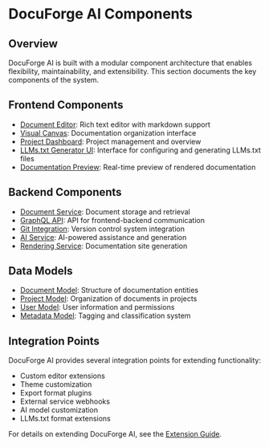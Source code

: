 # DocuForge AI Components

## Overview

DocuForge AI is built with a modular component architecture that enables flexibility, maintainability, and extensibility. This section documents the key components of the system.

## Frontend Components

- [Document Editor](./document-editor.md): Rich text editor with markdown support
- [Visual Canvas](./visual-canvas.md): Documentation organization interface
- [Project Dashboard](./project-dashboard.md): Project management and overview
- [LLMs.txt Generator UI](./llms-txt-generator-ui.md): Interface for configuring and generating LLMs.txt files
- [Documentation Preview](./documentation-preview.md): Real-time preview of rendered documentation

## Backend Components

- [Document Service](./document-service.md): Document storage and retrieval
- [GraphQL API](./graphql-api.md): API for frontend-backend communication
- [Git Integration](./git-integration.md): Version control system integration
- [AI Service](./ai-service.md): AI-powered assistance and generation
- [Rendering Service](./rendering-service.md): Documentation site generation

## Data Models

- [Document Model](./document-model.md): Structure of documentation entities
- [Project Model](./project-model.md): Organization of documents in projects
- [User Model](./user-model.md): User information and permissions
- [Metadata Model](./metadata-model.md): Tagging and classification system

## Integration Points

DocuForge AI provides several integration points for extending functionality:

- Custom editor extensions
- Theme customization
- Export format plugins
- External service webhooks
- AI model customization
- LLMs.txt format extensions

For details on extending DocuForge AI, see the [Extension Guide](./extension-guide.md).
